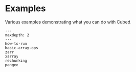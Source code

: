 # Examples

Various examples demonstrating what you can do with Cubed.

```{toctree}
---
maxdepth: 2
---
how-to-run
basic-array-ops
zarr
xarray
rechunking
pangeo
```
